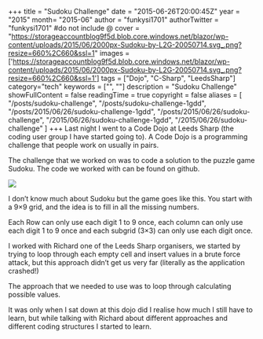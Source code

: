 +++
title = "Sudoku Challenge"
date = "2015-06-26T20:00:45Z"
year = "2015"
month= "2015-06"
author = "funkysi1701"
authorTwitter = "funkysi1701" #do not include @
cover = "https://storageaccountblog9f5d.blob.core.windows.net/blazor/wp-content/uploads/2015/06/2000px-Sudoku-by-L2G-20050714.svg_.png?resize=660%2C660&ssl=1"
images =['https://storageaccountblog9f5d.blob.core.windows.net/blazor/wp-content/uploads/2015/06/2000px-Sudoku-by-L2G-20050714.svg_.png?resize=660%2C660&ssl=1']
tags = ["Dojo", "C-Sharp", "LeedsSharp"]
category="tech"
keywords = ["", ""]
description =  "Sudoku Challenge"
showFullContent = false
readingTime = true
copyright = false
aliases = [
    "/posts/sudoku-challenge",
    "/posts/sudoku-challenge-1gdd",
    "/posts/2015/06/26/sudoku-challenge-1gdd",
    "/posts/2015/06/26/sudoku-challenge",
    "/2015/06/26/sudoku-challenge-1gdd",
    "/2015/06/26/sudoku-challenge"
]
+++
Last night I went to a Code Dojo at Leeds Sharp (the coding user group I have started going to). A Code Dojo is a programming challenge that people work on usually in pairs.

The challenge that we worked on was to code a solution to the puzzle game Sudoku. The code we worked with can be found on github.

![](https://storageaccountblog9f5d.blob.core.windows.net/blazor/wp-content/uploads/2015/06/2000px-Sudoku-by-L2G-20050714.svg_.png?resize=660%2C660&ssl=1)

I don’t know much about Sudoku but the game goes like this. You start with a 9×9 grid, and the idea is to fill in all the missing numbers.

Each Row can only use each digit 1 to 9 once, each column can only use each digit 1 to 9 once and each subgrid (3×3) can only use each digit once.

I worked with Richard one of the Leeds Sharp organisers, we started by trying to loop through each empty cell and insert values in a brute force attack, but this approach didn’t get us very far (literally as the application crashed!)

The approach that we needed to use was to loop through calculating possible values.

It was only when I sat down at this dojo did I realise how much I still have to learn, but while talking with Richard about different approaches and different coding structures I started to learn.
